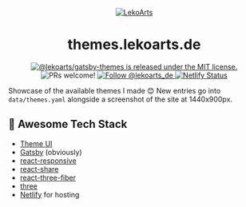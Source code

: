 <p align="center">
  <a href="https://themes.lekoarts.de">
    <img alt="LekoArts" src="https://img.lekoarts.de/gatsby/gatsby-themes-by-lekoarts.svg" />
  </a>
</p>
<h1 align="center">
  themes.lekoarts.de
</h1>

<p align="center">
  <a href="https://github.com/LekoArts/gatsby-themes/blob/master/LICENSE">
    <img src="https://img.shields.io/badge/license-MIT-blue.svg" alt="@lekoarts/gatsby-themes is released under the MIT license." />
  </a>
  <img src="https://img.shields.io/badge/PRs-welcome-brightgreen.svg" alt="PRs welcome!" />
  <a href="https://twitter.com/intent/follow?screen_name=lekoarts_de">
    <img src="https://img.shields.io/twitter/follow/lekoarts_de.svg?label=Follow%20@lekoarts_de" alt="Follow @lekoarts_de" />
  </a>
  <a href="https://app.netlify.com/sites/gatsby-themes-by-lekoarts/deploys">
      <img src="https://api.netlify.com/api/v1/badges/4cdd4d69-0aa6-4f52-8c35-920842d12938/deploy-status" alt="Netlify Status" />
    </a>
</p>

Showcase of the available themes I made 😊 New entries go into `data/themes.yaml` alongside a screenshot of the site at 1440x900px.

## 🎉 Awesome Tech Stack

- [Theme UI](https://theme-ui.com/)
- [Gatsby](https://www.gatsbyjs.org/) (obviously)
- [react-responsive](https://github.com/contra/react-responsive)
- [react-share](https://github.com/nygardk/react-share)
- [react-three-fiber](https://github.com/drcmda/react-three-fiber)
- [three](http://threejs.org)
- [Netlify](http://netlify.com) for hosting
